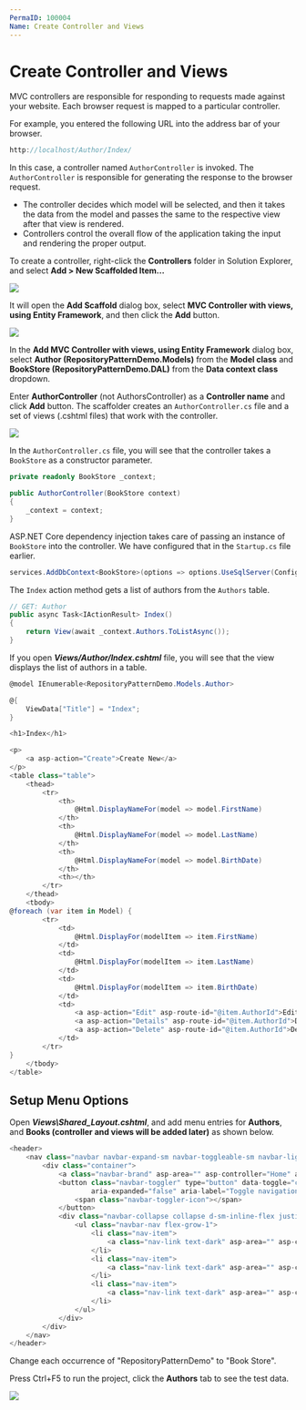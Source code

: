 ```yaml
---
PermaID: 100004
Name: Create Controller and Views
---
```


# Create Controller and Views

MVC controllers are responsible for responding to requests made against your website. Each browser request is mapped to a particular controller. 

For example, you entered the following URL into the address bar of your browser.

```csharp
http://localhost/Author/Index/
```

In this case, a controller named `AuthorController` is invoked. The `AuthorController` is responsible for generating the response to the browser request.

 - The controller decides which model will be selected, and then it takes the data from the model and passes the same to the respective view after that view is rendered. 
 - Controllers control the overall flow of the application taking the input and rendering the proper output.

To create a controller, right-click the **Controllers** folder in Solution Explorer, and select **Add > New Scaffolded Item...**

<img src="images/create-controller-1.png">

It will open the **Add Scaffold** dialog box, select **MVC Controller with views, using Entity Framework**, and then click the **Add** button.

<img src="images/create-controller-2.png">

In the **Add MVC Controller with views, using Entity Framework** dialog box, select **Author (RepositoryPatternDemo.Models)** from the **Model class** and **BookStore (RepositoryPatternDemo.DAL)** from the **Data context class** dropdown.

Enter **AuthorController** (not AuthorsController) as a **Controller name** and click **Add** button. The scaffolder creates an `AuthorController.cs` file and a set of views (.cshtml files) that work with the controller. 

<img src="images/create-controller-3.png">

In the `AuthorController.cs` file, you will see that the controller takes a `BookStore` as a constructor parameter.

```csharp
private readonly BookStore _context;

public AuthorController(BookStore context)
{
    _context = context;
}
```

ASP.NET Core dependency injection takes care of passing an instance of `BookStore` into the controller. We have configured that in the `Startup.cs` file earlier.

```csharp
services.AddDbContext<BookStore>(options => options.UseSqlServer(Configuration.GetConnectionString("DefaultConnection")));
```

The `Index` action method gets a list of authors from the `Authors` table.

```csharp
// GET: Author
public async Task<IActionResult> Index()
{
    return View(await _context.Authors.ToListAsync());
}
```

If you open ***Views/Author/Index.cshtml*** file, you will see that the view displays the list of authors in a table.

```csharp
@model IEnumerable<RepositoryPatternDemo.Models.Author>

@{
    ViewData["Title"] = "Index";
}

<h1>Index</h1>

<p>
    <a asp-action="Create">Create New</a>
</p>
<table class="table">
    <thead>
        <tr>
            <th>
                @Html.DisplayNameFor(model => model.FirstName)
            </th>
            <th>
                @Html.DisplayNameFor(model => model.LastName)
            </th>
            <th>
                @Html.DisplayNameFor(model => model.BirthDate)
            </th>
            <th></th>
        </tr>
    </thead>
    <tbody>
@foreach (var item in Model) {
        <tr>
            <td>
                @Html.DisplayFor(modelItem => item.FirstName)
            </td>
            <td>
                @Html.DisplayFor(modelItem => item.LastName)
            </td>
            <td>
                @Html.DisplayFor(modelItem => item.BirthDate)
            </td>
            <td>
                <a asp-action="Edit" asp-route-id="@item.AuthorId">Edit</a> |
                <a asp-action="Details" asp-route-id="@item.AuthorId">Details</a> |
                <a asp-action="Delete" asp-route-id="@item.AuthorId">Delete</a>
            </td>
        </tr>
}
    </tbody>
</table>
```

## Setup Menu Options

Open ***Views\Shared\_Layout.cshtml***, and add menu entries for **Authors**, and **Books (controller and views will be added later)** as shown below.

```csharp
<header>
    <nav class="navbar navbar-expand-sm navbar-toggleable-sm navbar-light bg-white border-bottom box-shadow mb-3">
        <div class="container">
            <a class="navbar-brand" asp-area="" asp-controller="Home" asp-action="Index">RepositoryPatternDemo</a>
            <button class="navbar-toggler" type="button" data-toggle="collapse" data-target=".navbar-collapse" aria-controls="navbarSupportedContent"
                    aria-expanded="false" aria-label="Toggle navigation">
                <span class="navbar-toggler-icon"></span>
            </button>
            <div class="navbar-collapse collapse d-sm-inline-flex justify-content-between">
                <ul class="navbar-nav flex-grow-1">
                    <li class="nav-item">
                        <a class="nav-link text-dark" asp-area="" asp-controller="Home" asp-action="Index">Home</a>
                    </li>
                    <li class="nav-item">
                        <a class="nav-link text-dark" asp-area="" asp-controller="Author" asp-action="Index">Authors</a>
                    </li>
                    <li class="nav-item">
                        <a class="nav-link text-dark" asp-area="" asp-controller="Home" asp-action="Privacy">Privacy</a>
                    </li>
                </ul>
            </div>
        </div>
    </nav>
</header>
```

Change each occurrence of "RepositoryPatternDemo" to "Book Store".

Press Ctrl+F5 to run the project, click the **Authors** tab to see the test data.

<img src="images/create-controller-4.png">
